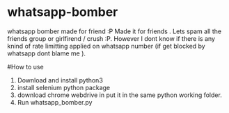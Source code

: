 # whatsapp-bomber
whatsapp bomber made for friend :P
Made it for friends . Lets spam all the friends group or girlfirend / crush :P.
However I dont know if there is any knind of rate limitting applied on whatsapp number (if get blocked by whatsapp dont blame me ).

#How to use
 1. Download and install python3
 2. install selenium python package
 3. download chrome webdrive in put it in the same python working folder.
 4. Run whatsapp_bomber.py
